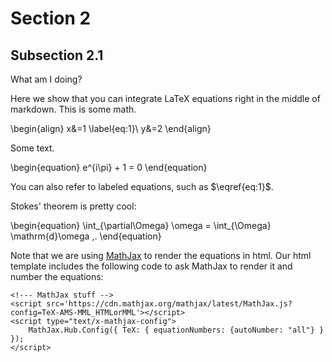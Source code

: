 Section 2
===============================================================================

Subsection 2.1
-------------------------------------------------------------------------------

What am I doing?

Here we show that you can integrate LaTeX equations right in the
middle of markdown. This is some math.

\begin{align}
    x&=1 \label{eq:1}\\
    y&=2
\end{align}

Some text.

\begin{equation}
    e^{i\pi} + 1 = 0
\end{equation}

You can also refer to labeled equations, such as $\eqref{eq:1}$.

Stokes' theorem is pretty cool:

\begin{equation}
    \int_{\partial\Omega} \omega = \int_{\Omega} \mathrm{d}\omega \,.
\end{equation}

Note that we are using [MathJax](https://www.mathjax.org/) to render
the equations in html. Our html template includes the following code
to ask MathJax to render it and number the equations:

    <!--- MathJax stuff -->
    <script src='https://cdn.mathjax.org/mathjax/latest/MathJax.js?config=TeX-AMS-MML_HTMLorMML'></script>
    <script type="text/x-mathjax-config">
        MathJax.Hub.Config({ TeX: { equationNumbers: {autoNumber: "all"} } });
    </script>


